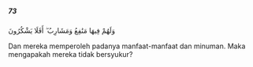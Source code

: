 ##### 73

<span class="ayah">وَلَهُمْ فِيهَا مَنَٰفِعُ وَمَشَارِبُ ۖ أَفَلَا يَشْكُرُونَ</span>

<span class="ayah_translation">Dan mereka memperoleh padanya manfaat-manfaat dan minuman. Maka mengapakah mereka tidak bersyukur?</span>
